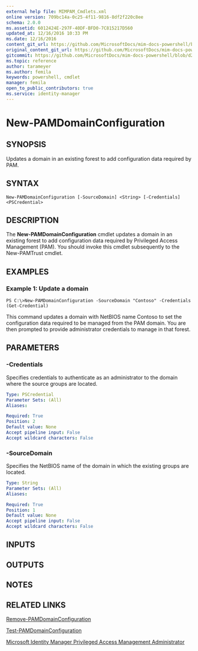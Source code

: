 ```yaml
---
external help file: MIMPAM_Cmdlets.xml
online version: 709bc14a-0c25-4f11-9816-8df2f220c8ee
schema: 2.0.0
ms.assetid: 6012424E-297F-40DF-BFD0-7C815217D560
updated_at: 12/16/2016 10:33 PM
ms.date: 12/16/2016
content_git_url: https://github.com/MicrosoftDocs/mim-docs-powershell/blob/master/mim-cmdlets/MicrosoftIdentityManager/vlatest/New-PAMDomainConfiguration.md
original_content_git_url: https://github.com/MicrosoftDocs/mim-docs-powershell/blob/master/mim-cmdlets/MicrosoftIdentityManager/vlatest/New-PAMDomainConfiguration.md
gitcommit: https://github.com/MicrosoftDocs/mim-docs-powershell/blob/d2936ea0bd6215b3aed43b77e4d364e636108a4d/mim-cmdlets/MicrosoftIdentityManager/vlatest/New-PAMDomainConfiguration.md
ms.topic: reference
author: tarameyer
ms.author: femila
keywords: powershell, cmdlet
manager: femila
open_to_public_contributors: true
ms.service: identity-manager
---
```


# New-PAMDomainConfiguration

## SYNOPSIS
Updates a domain in an existing forest to add configuration data required by PAM.

## SYNTAX

```
New-PAMDomainConfiguration [-SourceDomain] <String> [-Credentials] <PSCredential>
```

## DESCRIPTION
The **New-PAMDomainConfiguration** cmdlet updates a domain in an existing forest to add configuration data required by Privileged Access Management (PAM). 
You should invoke this cmdlet subsequently to the New-PAMTrust cmdlet.

## EXAMPLES

### Example 1: Update a domain
```
PS C:\>New-PAMDomainConfiguration -SourceDomain "Contoso" -Credentials (Get-Credential)
```

This command updates a domain with NetBIOS name Contoso to set the configuration data required to be managed from the PAM domain.
You are then prompted to provide administrator credentials to manage in that forest.

## PARAMETERS

### -Credentials
Specifies credentials to authenticate as an administrator to the domain where the source groups are located.

```yaml
Type: PSCredential
Parameter Sets: (All)
Aliases: 

Required: True
Position: 2
Default value: None
Accept pipeline input: False
Accept wildcard characters: False
```

### -SourceDomain
Specifies the NetBIOS name of the domain in which the existing groups are located.

```yaml
Type: String
Parameter Sets: (All)
Aliases: 

Required: True
Position: 1
Default value: None
Accept pipeline input: False
Accept wildcard characters: False
```

## INPUTS

## OUTPUTS

## NOTES

## RELATED LINKS

[Remove-PAMDomainConfiguration](xref:MicrosoftIdentityManager/vlatest/Remove-PAMDomainConfiguration.md)

[Test-PAMDomainConfiguration](xref:MicrosoftIdentityManager/vlatest/Test-PAMDomainConfiguration.md)

[Microsoft Identity Manager Privileged Access Management Administrator](xref:MicrosoftIdentityManager/vlatest/MIMPAM.md)

